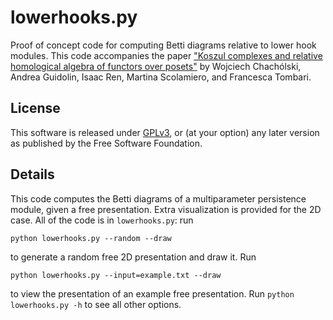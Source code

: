lowerhooks.py
=============
Proof of concept code for computing Betti diagrams relative to lower hook
modules. This code accompanies the paper ["Koszul complexes and relative
homological algebra of functors over posets"](https://arxiv.org/abs/2209.05923)
by Wojciech Chachólski, Andrea Guidolin, Isaac Ren, Martina Scolamiero, and
Francesca Tombari.

License
-------
This software is released under
[GPLv3](https://www.gnu.org/licenses/gpl-3.0.en.html), or (at your option) any
later version as published by the Free Software Foundation.

Details
-------
This code computes the Betti diagrams of a multiparameter persistence module,
given a free presentation. Extra visualization is provided for the 2D case.
All of the code is in `lowerhooks.py`: run
```
python lowerhooks.py --random --draw
```
to generate a random free 2D presentation and draw it. Run
```
python lowerhooks.py --input=example.txt --draw
```
to view the presentation of an example free presentation. Run
`python lowerhooks.py -h` to see all other options.
